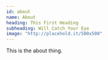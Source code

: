 ```yaml
---
id: about
name: About
heading: This First Heading
subheading: Will Catch Your Eye
image: "http://placehold.it/500x500"
---
```


This is the about thing.
